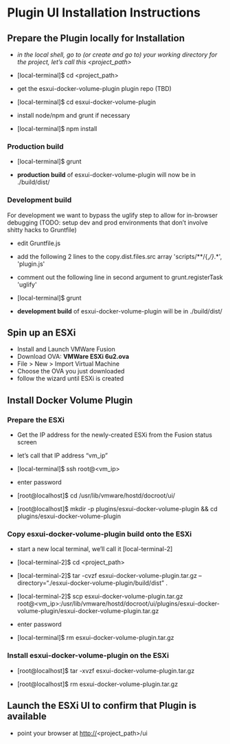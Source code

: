 
Plugin UI Installation Instructions
===================================

Prepare the Plugin locally for Installation
-------------------------------------------

-   *in the local shell, go to (or create and go to) your working directory for the project, let’s call this <project_path>*
-   [local-terminal]$ cd <project_path>

-   get the esxui-docker-volume-plugin plugin repo (TBD)
-   [local-terminal]$ cd esxui-docker-volume-plugin

-   install node/npm and grunt if necessary
-   [local-terminal]$ npm install

### Production build

-   [local-terminal]$ grunt

-   **production build** of esxui-docker-volume-plugin will now be in ./build/dist/

### Development build

For development we want to bypass the uglify step to allow for in-browser debugging (TODO: setup dev and prod environments that don’t involve shitty hacks to Gruntfile)

-   edit Gruntfile.js
-   add the following 2 lines to the copy.dist.files.src array
        'scripts/**/{,*/}*.*',
        'plugin.js'

-   comment out the following line in second argument to grunt.registerTask
        'uglify'

-   [local-terminal]$ grunt

-   **development build** of esxui-docker-volume-plugin will be in ./build/dist/

Spin up an ESXi
---------------

-   Install and Launch VMWare Fusion
-   Download OVA: **VMWare ESXi 6u2.ova**
-   File &gt; New &gt; Import Virtual Machine
-   Choose the OVA you just downloaded
-   follow the wizard until ESXi is created

Install Docker Volume Plugin
----------------------------

### Prepare the ESXi

-   Get the IP address for the newly-created ESXi from the Fusion status screen
-   let’s call that IP address “vm\_ip”
-   [local-terminal]$ ssh root@<vm_ip>

-   enter password
-   [root@localhost]$ cd /usr/lib/vmware/hostd/docroot/ui/

-   [root@localhost]$ mkdir -p plugins/esxui-docker-volume-plugin &amp;&amp; cd plugins/esxui-docker-volume-plugin

### Copy esxui-docker-volume-plugin build onto the ESXi

-   start a new local terminal, we’ll call it \[local-terminal-2\]
-   [local-terminal-2]$ cd <project_path>

-   [local-terminal-2]$ tar -cvzf esxui-docker-volume-plugin.tar.gz –directory=“./esxui-docker-volume-plugin/build/dist” .

-   [local-terminal-2]$ scp esxui-docker-volume-plugin.tar.gz root@<vm_ip>:/usr/lib/vmware/hostd/docroot/ui/plugins/esxui-docker-volume-plugin/esxui-docker-volume-plugin.tar.gz

-   enter password
-   [local-terminal]$ rm esxui-docker-volume-plugin.tar.gz

### Install esxui-docker-volume-plugin on the ESXi

-   [root@localhost]$ tar -xvzf esxui-docker-volume-plugin.tar.gz

-   [root@localhost]$ rm esxui-docker-volume-plugin.tar.gz

Launch the ESXi UI to confirm that Plugin is available
------------------------------------------------------

-   point your browser at <http://><project_path>/ui
